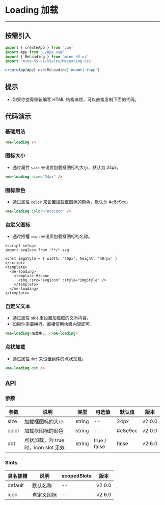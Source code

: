 # Loading 加载

---

## 按需引入

```ts
import { createApp } from 'vue'
import App from './App.vue'
import { MeLoading } from 'mine-h5-ui'
import 'mine-h5-ui/styles/MeLoading.css'

createApp(App).use(MeLoading).mount('#app')
```

## 提示

- 如果你觉得重新编写 HTML 结构麻烦，可以直接复制下面的代码。

## 代码演示

### 基础用法

```html
<me-loading />
```

### 图标大小

- 通过属性 `size` 来设置加载框图标的大小，默认为 24px。

```html
<me-loading size="24px" />
```

### 图标颜色

- 通过属性 `color` 来设置加载框图标的颜色，默认为 #c8c9cc。

```html
<me-loading color="#c8c9cc" />
```

### 自定义图标

- 通过插槽 `icon` 来设置加载框图标的名称。

```vue
<script setup>
import svgIcon from '**/*.svg'

const imgStyle = { width: '40px', height: '40rpx' }
</script>
<template>
  <me-loading>
    <template #icon>
      <img :src="svgIcon" :style="imgStyle" />
    </template>
  </me-loading>
</template>
```

### 自定义文本

- 通过属性 slot 来设置加载框的文本内容。
- 如果你需要换行，直接使用块级内容即可。

```html
<me-loading>加载中...</me-loading>
```

### 点状加载

- 通过属性 `dot` 来设置组件的点状加载。

```html
<me-loading dot />
```

## API

### 参数

| 参数  | 说明                                 | 类型   | 可选值       | 默认值  | 版本   |
| ----- | ------------------------------------ | ------ | ------------ | ------- | ------ |
| size  | 加载框图标的大小                     | string | --           | 24px    | v2.0.0 |
| color | 加载框图标的颜色                     | string | --           | #c8c9cc | v2.0.0 |
| dot   | 点状加载，为 true 时，icon slot 无效 | string | true / false | false   | v2.6.0 |

### Slots

| 具名插槽 | 说明       | scopedSlots | 版本   |
| -------- | ---------- | ----------- | ------ |
| default  | 默认名称   | --          | v2.0.0 |
| icon     | 自定义图标 | --          | v2.6.0 |
